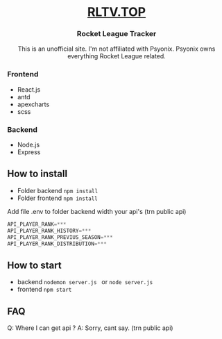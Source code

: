 [<h1 align="center">RLTV.TOP</h1>](https://rltv.top)
<h3 align="center">Rocket League Tracker</h1>

<div align="center">This is an unofficial site. I'm not affiliated with Psyonix. Psyonix owns everything Rocket League related.</div>

### Frontend
* React.js
* antd
* apexcharts
* scss

### Backend
* Node.js
* Express

## How to install
* Folder backend `npm install`
* Folder frontend `npm install`

Add file .env to folder backend width your api's (trn public api)
```javascript
API_PLAYER_RANK=***
API_PLAYER_RANK_HISTORY=***
API_PLAYER_RANK_PREVIUS_SEASON=***
API_PLAYER_RANK_DISTRIBUTION=***
```

## How to start
* backend `nodemon server.js ` or `node server.js`
* frontend `npm start`

## FAQ
Q: Where l can get api ?
A: Sorry, cant say. (trn public api)
